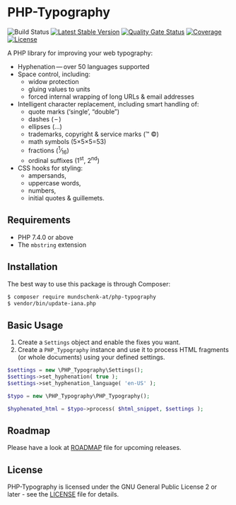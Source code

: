 # PHP-Typography

![Build Status](https://github.com/mundschenk-at/php-typography/actions/workflows/ci.yml/badge.svg)
[![Latest Stable Version](https://poser.pugx.org/mundschenk-at/php-typography/v/stable)](https://packagist.org/packages/mundschenk-at/php-typography)
[![Quality Gate Status](https://sonarcloud.io/api/project_badges/measure?project=mundschenk-at_php-typography&metric=alert_status)](https://sonarcloud.io/dashboard?id=mundschenk-at_php-typography)
[![Coverage](https://sonarcloud.io/api/project_badges/measure?project=mundschenk-at_php-typography&metric=coverage)](https://sonarcloud.io/dashboard?id=mundschenk-at_php-typography)
[![License](https://poser.pugx.org/mundschenk-at/php-typography/license)](https://packagist.org/packages/mundschenk-at/php-typography)

A PHP library for improving your web typography:

*   Hyphenation — over 50 languages supported
*   Space control, including:
    -   widow protection
    -   gluing values to units
    -   forced internal wrapping of long URLs & email addresses
*   Intelligent character replacement, including smart handling of:
    -   quote marks (‘single’, “double”)
    -   dashes ( – )
    -   ellipses (…)
    -   trademarks, copyright & service marks (™ ©)
    -   math symbols (5×5×5=53)
    -   fractions (<sup>1</sup>⁄<sub>16</sub>)
    -   ordinal suffixes (1<sup>st</sup>, 2<sup>nd</sup>)
*   CSS hooks for styling:
    -   ampersands,
    -   uppercase words,
    -   numbers,
    -   initial quotes & guillemets.

## Requirements

*   PHP 7.4.0 or above
*   The `mbstring` extension

## Installation

The best way to use this package is through Composer:

```BASH
$ composer require mundschenk-at/php-typography
$ vendor/bin/update-iana.php
```

## Basic Usage

1.  Create a `Settings` object and enable the fixes you want.
2.  Create a `PHP_Typography` instance and use it to process HTML fragments (or
	  whole documents) using your defined settings.

```PHP
$settings = new \PHP_Typography\Settings();
$settings->set_hyphenation( true );
$settings->set_hyphenation_language( 'en-US' );

$typo = new \PHP_Typography\PHP_Typography();

$hyphenated_html = $typo->process( $html_snippet, $settings );

```

## Roadmap

Please have a look at [ROADMAP](ROADMAP.md) file for upcoming releases.

## License

PHP-Typography is licensed under the GNU General Public License 2 or later - see the [LICENSE](LICENSE) file for details.
